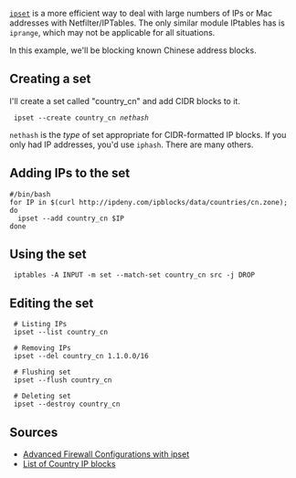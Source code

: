 [`ipset`](http://ipset.netfilter.org/) is a more efficient way to deal
with large numbers of IPs or Mac addresses with Netfilter/IPTables. The
only similar module IPtables has is `iprange`, which may not be
applicable for all situations.

In this example, we'll be blocking known Chinese address blocks.

Creating a set
--------------

I'll create a set called "country\_cn" and add CIDR blocks to it.

` ipset --create country_cn `*`nethash`*

`nethash` is the *type* of set appropriate for CIDR-formatted IP blocks.
If you only had IP addresses, you'd use `iphash`. There are many others.

Adding IPs to the set
---------------------

    #/bin/bash
    for IP in $(curl http://ipdeny.com/ipblocks/data/countries/cn.zone); do
      ipset --add country_cn $IP
    done

Using the set
-------------

` iptables -A INPUT -m set --match-set country_cn src -j DROP `

Editing the set
---------------

` # Listing IPs`  
` ipset --list country_cn`  
` `  
` # Removing IPs`  
` ipset --del country_cn 1.1.0.0/16`  
` `  
` # Flushing set`  
` ipset --flush country_cn`  
` `  
` # Deleting set`  
` ipset --destroy country_cn`

Sources
-------

-   [Advanced Firewall Configurations with
    ipset](http://www.linuxjournal.com/content/advanced-firewall-configurations-ipset?page=0,2)
-   [List of Country IP blocks](http://ipdeny.com/)
